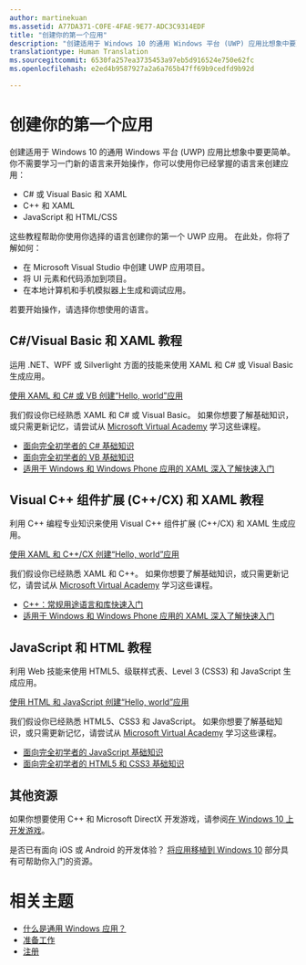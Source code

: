 ```yaml
---
author: martinekuan
ms.assetid: A77DA371-C0FE-4FAE-9E77-ADC3C9314EDF
title: "创建你的第一个应用"
description: "创建适用于 Windows 10 的通用 Windows 平台 (UWP) 应用比想象中要更简单。"
translationtype: Human Translation
ms.sourcegitcommit: 6530fa257ea3735453a97eb5d916524e750e62fc
ms.openlocfilehash: e2ed4b9587927a2a6a765b47ff69b9cedfd9b92d

---
```

# 创建你的第一个应用

创建适用于 Windows 10 的通用 Windows 平台 (UWP) 应用比想象中要更简单。 你不需要学习一门新的语言来开始操作，你可以使用你已经掌握的语言来创建应用：

-   C# 或 Visual Basic 和 XAML
-   C++ 和 XAML
-   JavaScript 和 HTML/CSS

这些教程帮助你使用你选择的语言创建你的第一个 UWP 应用。 在此处，你将了解如何：

-   在 Microsoft Visual Studio 中创建 UWP 应用项目。
-   将 UI 元素和代码添加到项目。
-   在本地计算机和手机模拟器上生成和调试应用。

若要开始操作，请选择你想使用的语言。

## C#/Visual Basic 和 XAML 教程

运用 .NET、WPF 或 Silverlight 方面的技能来使用 XAML 和 C# 或 Visual Basic 生成应用。

[使用 XAML 和 C# 或 VB 创建“Hello, world”应用](create-a-hello-world-app-xaml-universal.md)

我们假设你已经熟悉 XAML 和 C# 或 Visual Basic。 如果你想要了解基础知识，或只需更新记忆，请尝试从 [Microsoft Virtual Academy](http://www.microsoftvirtualacademy.com/) 学习这些课程。

-   [面向完全初学者的 C# 基础知识](http://www.microsoftvirtualacademy.com/training-courses/c-fundamentals-for-absolute-beginners)
-   [面向完全初学者的 VB 基础知识](http://www.microsoftvirtualacademy.com/training-courses/vb-fundamentals-for-absolute-beginners)
-   [适用于 Windows 和 Windows Phone 应用的 XAML 深入了解快速入门](http://www.microsoftvirtualacademy.com/training-courses/xaml-deep-dive-for-windows-windows-phone-apps-jump-start)

## Visual C++ 组件扩展 (C++/CX) 和 XAML 教程

利用 C++ 编程专业知识来使用 Visual C++ 组件扩展 (C++/CX) 和 XAML 生成应用。

[使用 XAML 和 C++/CX 创建“Hello, world”应用](create-a-basic-windows-10-app-in-cpp.md)

我们假设你已经熟悉 XAML 和 C++。 如果你想要了解基础知识，或只需更新记忆，请尝试从 [Microsoft Virtual Academy](http://go.microsoft.com/fwlink/p/?LinkID=389916) 学习这些课程。

-   [C++：常规用途语言和库快速入门](http://www.microsoftvirtualacademy.com/training-courses/c-a-general-purpose-language-and-library-jump-start)
-   [适用于 Windows 和 Windows Phone 应用的 XAML 深入了解快速入门](http://www.microsoftvirtualacademy.com/training-courses/xaml-deep-dive-for-windows-windows-phone-apps-jump-start)

## JavaScript 和 HTML 教程

利用 Web 技能来使用 HTML5、级联样式表、Level 3 (CSS3) 和 JavaScript 生成应用。

[使用 HTML 和 JavaScript 创建“Hello, world”应用](create-a-hello-world-app-js-universal.md)

我们假设你已经熟悉 HTML5、CSS3 和 JavaScript。 如果你想要了解基础知识，或只需更新记忆，请尝试从 [Microsoft Virtual Academy](http://go.microsoft.com/fwlink/p/?LinkID=389916) 学习这些课程。

-   [面向完全初学者的 JavaScript 基础知识](http://www.microsoftvirtualacademy.com/training-courses/javascript-fundamentals-for-absolute-beginners)
-   [面向完全初学者的 HTML5 和 CSS3 基础知识](http://www.microsoftvirtualacademy.com/training-courses/html5-css3-fundamentals-development-for-absolute-beginners)

## 其他资源

如果你想要使用 C++ 和 Microsoft DirectX 开发游戏，请参阅[在 Windows 10 上开发游戏](https://dev.windows.com/games)。

是否已有面向 iOS 或 Android 的开发体验？ [将应用移植到 Windows 10](https://msdn.microsoft.com/library/windows/apps/Mt238321) 部分具有可帮助你入门的资源。

# 相关主题

* [什么是通用 Windows 应用？](whats-a-uwp.md)
* [准备工作](get-set-up.md)
* [注册](sign-up.md)
 




<!--HONumber=Jun16_HO4-->


